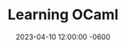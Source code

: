 ---
title: "Learning OCaml" 
date: 2023-04-10 12:00:00 -0600
layout: collection
collection: ocaml
permalink: /notes/ocaml/
---